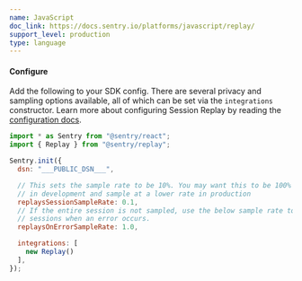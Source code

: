 ```yaml
---
name: JavaScript
doc_link: https://docs.sentry.io/platforms/javascript/replay/
support_level: production
type: language
---
```


#### Configure

Add the following to your SDK config. There are several privacy and sampling options available, all of which can be set via the `integrations` constructor. Learn more about configuring Session Replay by reading the [configuration docs](https://docs.sentry.io/platforms/javascript/guides/react/session-replay/).

```javascript
import * as Sentry from "@sentry/react";
import { Replay } from "@sentry/replay";

Sentry.init({
  dsn: "___PUBLIC_DSN___",

  // This sets the sample rate to be 10%. You may want this to be 100% while
  // in development and sample at a lower rate in production
  replaysSessionSampleRate: 0.1,
  // If the entire session is not sampled, use the below sample rate to sample
  // sessions when an error occurs.
  replaysOnErrorSampleRate: 1.0,

  integrations: [
    new Replay()
  ],
});
```
